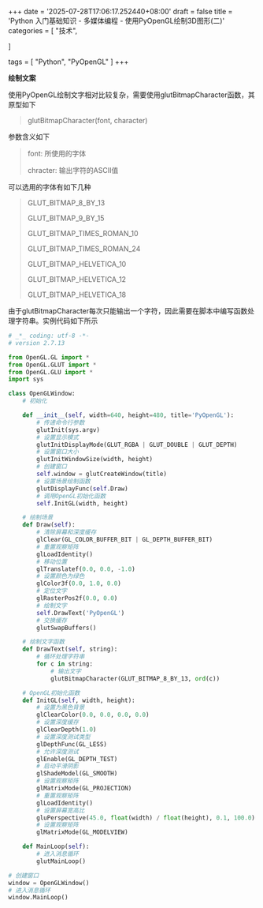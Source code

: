 +++
date = '2025-07-28T17:06:17.252440+08:00'
draft = false
title = 'Python 入门基础知识 - 多媒体编程 - 使用PyOpenGL绘制3D图形(二)'
categories = [
    "技术",

]

tags = [
    "Python",
    "PyOpenGL"
]
+++

**绘制文案**

使用PyOpenGL绘制文字相对比较复杂，需要使用glutBitmapCharacter函数，其原型如下

> glutBitmapCharacter(font, character)

参数含义如下

> font: 所使用的字体
>
> chracter: 输出字符的ASCII值

可以选用的字体有如下几种

> GLUT\_BITMAP\_8\_BY\_13
>
> GLUT\_BITMAP\_9\_BY\_15
>
> GLUT\_BITMAP\_TIMES\_ROMAN\_10
>
> GLUT\_BITMAP\_TIMES\_ROMAN\_24
>
> GLUT\_BITMAP\_HELVETICA\_10
>
> GLUT\_BITMAP\_HELVETICA\_12
>
> GLUT\_BITMAP\_HELVETICA\_18

由于glutBitmapCharacter每次只能输出一个字符，因此需要在脚本中编写函数处理字符串。实例代码如下所示

```py
# _*_ coding: utf-8 -*-
# version 2.7.13

from OpenGL.GL import *
from OpenGL.GLUT import *
from OpenGL.GLU import *
import sys

class OpenGLWindow:
    # 初始化

    def __init__(self, width=640, height=480, title='PyOpenGL'):
        # 传递命令行参数
        glutInit(sys.argv)
        # 设置显示模式
        glutInitDisplayMode(GLUT_RGBA | GLUT_DOUBLE | GLUT_DEPTH)
        # 设置窗口大小
        glutInitWindowSize(width, height)
        # 创建窗口
        self.window = glutCreateWindow(title)
        # 设置场景绘制函数
        glutDisplayFunc(self.Draw)
        # 调用OpenGL初始化函数
        self.InitGL(width, height)

    # 绘制场景
    def Draw(self):
        # 清除屏幕和深度缓存
        glClear(GL_COLOR_BUFFER_BIT | GL_DEPTH_BUFFER_BIT)
        # 重置观察矩阵
        glLoadIdentity()
        # 移动位置
        glTranslatef(0.0, 0.0, -1.0)
        # 设置颜色为绿色
        glColor3f(0.0, 1.0, 0.0)
        # 定位文字
        glRasterPos2f(0.0, 0.0)
        # 绘制文字
        self.DrawText('PyOpenGL')
        # 交换缓存
        glutSwapBuffers()

    # 绘制文字函数
    def DrawText(self, string):
        # 循环处理字符串
        for c in string:
            # 输出文字
            glutBitmapCharacter(GLUT_BITMAP_8_BY_13, ord(c))

    # OpenGL初始化函数
    def InitGL(self, width, height):
        # 设置为黑色背景
        glClearColor(0.0, 0.0, 0.0, 0.0)
        # 设置深度缓存
        glClearDepth(1.0)
        # 设置深度测试类型
        glDepthFunc(GL_LESS)
        # 允许深度测试
        glEnable(GL_DEPTH_TEST)
        # 启动平滑阴影
        glShadeModel(GL_SMOOTH)
        # 设置观察矩阵
        glMatrixMode(GL_PROJECTION)
        # 重置观察矩阵
        glLoadIdentity()
        # 设置屏幕宽高比
        gluPerspective(45.0, float(width) / float(height), 0.1, 100.0)
        # 设置观察矩阵
        glMatrixMode(GL_MODELVIEW)

    def MainLoop(self):
        # 进入消息循环
        glutMainLoop()

# 创建窗口
window = OpenGLWindow()
# 进入消息循环
window.MainLoop()  

```

